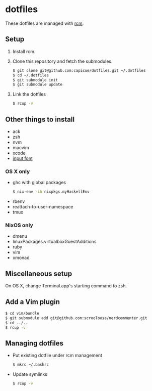 # dotfiles

These dotfiles are managed with [rcm](https://github.com/thoughtbot/rcm).


## Setup

1. Install rcm.

2. Clone this repository and fetch the submodules.
    ```bash
    $ git clone git@github.com:capicue/dotfiles.git ~/.dotfiles
    $ cd ~/.dotfiles
    $ git submodule init
    $ git submodule update
    ```

3. Link the dotfiles
    ```bash
    $ rcup -v
    ```


## Other things to install

- ack
- zsh
- nvm
- macvim
- xcode
- [input font](http://input.fontbureau.com/)


### OS X only

- ghc with global packages
    ```bash
    $ nix-env -iA nixpkgs.myHaskellEnv
    ```
- rbenv
- reattach-to-user-namespace
- tmux


### NixOS only

- dmenu
- linuxPackages.virtualboxGuestAdditions
- ruby
- vim
- xmonad


## Miscellaneous setup

On OS X, change Terminal.app's starting command to zsh.


## Add a Vim plugin

```bash
$ cd vim/bundle
$ git submodule add git@github.com:scrooloose/nerdcommenter.git
$ cd ../..
$ rcup -v
```


## Managing dotfiles

- Put existing dotfile under rcm management
    ```bash
    $ mkrc ~/.bashrc
    ```

- Update symlinks
    ```bash
    $ rcup -v
    ```
